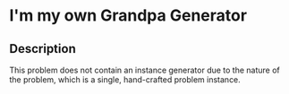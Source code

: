 # I'm my own Grandpa Generator

## Description
This problem does not contain an instance generator
due to the nature of the problem, which is a single,
hand-crafted problem instance.
